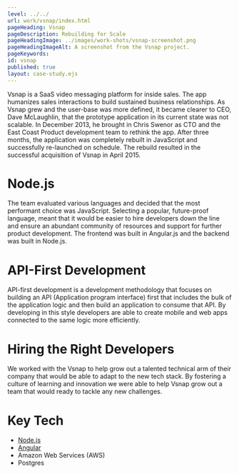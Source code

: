 ```yaml
---
level: ../../
url: work/vsnap/index.html
pageHeading: Vsnap
pageDescription: Rebuilding for Scale
pageHeadingImage: ../images/work-shots/vsnap-screenshot.png
pageHeadingImageAlt: A screenshot from the Vsnap project.
pageKeywords:
id: vsnap
published: true
layout: case-study.ejs
---
```


<p class="paragraph--major">Vsnap is a SaaS video messaging platform for inside sales. The app humanizes sales interactions to build sustained business relationships. As Vsnap grew and the user-base was more defined, it became clearer to CEO, Dave McLaughlin, that the prototype application in its current state was not scalable. In December 2013, he brought in Chris Swenor as CTO and the East Coast Product development team to rethink the app. After three months, the application was completely rebuilt in JavaScript and successfully re-launched on schedule. The rebuild resulted in the successful acquisition of Vsnap in April 2015.</p>

<h1 class="text-heading-one">Node.js</h1>

<p>The team evaluated various languages and decided that the most performant choice was JavaScript. Selecting a popular, future-proof language, meant that it would be easier to hire developers down the line and ensure an abundant community of resources and support for further product development. The frontend was built in Angular.js and the backend was built in Node.js. </p>

<h1 class="text-heading-one">API-First Development</h1>

<p>API-first development is a development methodology that focuses on building an API (Application program interface) first that includes the bulk of the application logic and then build an application to consume that API. By developing in this style developers are able to create mobile and web apps connected to the same logic more efficiently.</p>

<h1 class="text-heading-one">Hiring the Right Developers</h1>

<p>We worked with the Vsnap to help grow out a talented technical arm of their company that would be able to adapt to the new tech stack. By fostering a culture of learning and innovation we were able to help Vsnap grow out a team that would ready to tackle any new challenges.</p>

<h1 class="text-heading-one">Key Tech</h1>

<ul>
  <li><a href="../../technologies/node">Node.js</a></li>
  <li><a href="../../technologies/angular">Angular</a></li>
  <li>Amazon Web Services (AWS)</li>
  <li>Postgres</li>
</ul>